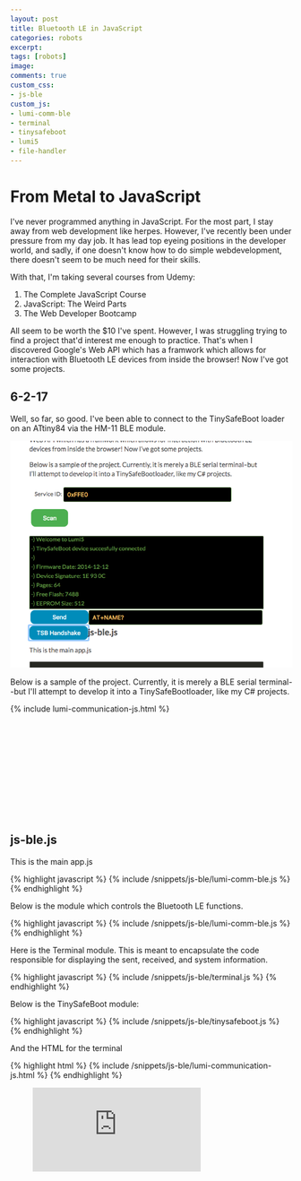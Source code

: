 ```yaml
---
layout: post
title: Bluetooth LE in JavaScript
categories: robots
excerpt:
tags: [robots]
image:
comments: true
custom_css: 
- js-ble
custom_js: 
- lumi-comm-ble
- terminal
- tinysafeboot
- lumi5
- file-handler
---
```


# From Metal to JavaScript

I've never programmed anything in JavaScript.  For the most part, I stay away from web development like herpes.  However, I've recently been under pressure from my day job.  It has lead top eyeing positions in the developer world, and sadly, if one doesn't know how to do simple webdevelopment, there doesn't seem to be much need for their skills.

With that, I'm taking several courses from Udemy:

1. The Complete JavaScript Course
2. JavaScript: The Weird Parts
3. The Web Developer Bootcamp

All seem to be worth the $10 I've spent.  However, I was struggling trying to find a project that'd interest me enough to practice.  That's when I discovered Google's Web API which has a framwork which allows for interaction with Bluetooth LE devices from inside the browser!  Now I've got some projects.  

## 6-2-17
Well, so far, so good.  I've been able to connect to the TinySafeBoot loader on an ATtiny84 via the HM-11 BLE module.

![](/../../images/Lumi5_connected.png)


Below is a sample of the project.  Currently, it is merely a BLE serial terminal--but I'll attempt to develop it into a TinySafeBootloader, like my C# projects.

{% include lumi-communication-js.html %}

<br>
<br>
<br>
<br>
<br>
<br>
<br>
<br>
<br>
<br>


## js-ble.js ## 

This is the main app.js

{% highlight javascript %}
    {% include /snippets/js-ble/lumi-comm-ble.js %}
{% endhighlight %}


Below is the module which controls the Bluetooth LE functions.

{% highlight javascript %}
    {% include /snippets/js-ble/lumi-comm-ble.js %}
{% endhighlight %}


Here is the Terminal module.  This is meant to encapsulate the code responsible for displaying the sent, received, and system information.

{% highlight javascript %}
    {% include /snippets/js-ble/terminal.js %}
{% endhighlight %}

Below is the TinySafeBoot module:

{% highlight javascript %}
    {% include /snippets/js-ble/tinysafeboot.js %}
{% endhighlight %}


And the HTML for the terminal

{% highlight html %}
    {% include /snippets/js-ble/lumi-communication-js.html %}
{% endhighlight %}





<figure><embed src="https://wakatime.com/share/@ladvien/a5ebcfd0-1f7f-400c-8c14-2e50a4ed2e90.svg"></embed></figure>
